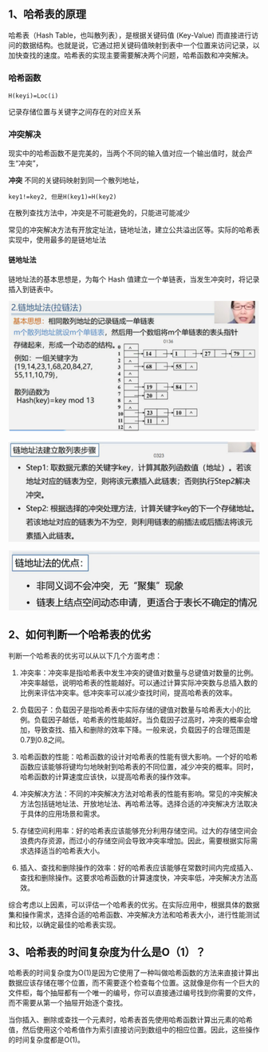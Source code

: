 ## 1、哈希表的原理

哈希表（Hash Table，也叫散列表），是根据关键码值 (Key-Value) 而直接进行访问的数据结构。也就是说，它通过把关键码值映射到表中一个位置来访问记录，以加快查找的速度。哈希表的实现主要需要解决两个问题，哈希函数和冲突解决。

### 哈希函数

```
H(keyi)=Loc(i)
```

记录存储位置与关键字之间存在的对应关系

### 冲突解决

现实中的哈希函数不是完美的，当两个不同的输入值对应一个输出值时，就会产生“冲突”，

**冲突**  不同的关键码映射到同一个散列地址，

```
key1!=key2, 但是H(key1)=H(key2)
```

在散列查找方法中，冲突是不可能避免的，只能进可能减少



常见的冲突解决方法有开放定址法，链地址法，建立公共溢出区等。实际的哈希表实现中，使用最多的是链地址法

#### 链地址法

链地址法的基本思想是，为每个 Hash 值建立一个单链表，当发生冲突时，将记录插入到链表中。

![1691494680900](assets/1691494680900.png)

![1691494750596](assets/1691494750596.png)

![1691494774979](assets/1691494774979.png)



## 2、如何判断一个哈希表的优劣

判断一个哈希表的优劣可以从以下几个方面考虑：

1. 冲突率：冲突率是指哈希表中发生冲突的键值对数量与总键值对数量的比例。冲突率越低，说明哈希表的性能越好。可以通过计算实际冲突数与总插入数的比例来评估冲突率。低冲突率可以减少查找时间，提高哈希表的效率。

2. 负载因子：负载因子是指哈希表中实际存储的键值对数量与哈希表大小的比例。负载因子越低，哈希表的性能越好。当负载因子过高时，冲突的概率会增加，导致查找、插入和删除的效率下降。一般来说，负载因子的合理范围是0.7到0.8之间。

3. 哈希函数的性能：哈希函数的设计对哈希表的性能有很大影响。一个好的哈希函数应该能够将键均匀地映射到哈希表的不同位置，减少冲突的概率。同时，哈希函数的计算速度应该快，以提高哈希表的操作效率。

4. 冲突解决方法：不同的冲突解决方法对哈希表的性能有影响。常见的冲突解决方法包括链地址法、开放地址法、再哈希法等。选择合适的冲突解决方法取决于具体的应用场景和需求。

5. 存储空间利用率：好的哈希表应该能够充分利用存储空间。过大的存储空间会浪费内存资源，而过小的存储空间会导致冲突率增加。因此，需要根据实际需求选择适当的哈希表大小。

6. 插入、查找和删除操作的效率：好的哈希表应该能够在常数时间内完成插入、查找和删除操作。这要求哈希函数的计算速度快，冲突率低，冲突解决方法高效。

综合考虑以上因素，可以评估一个哈希表的优劣。在实际应用中，根据具体的数据集和操作需求，选择合适的哈希函数、冲突解决方法和哈希表大小，进行性能测试和比较，以确定最佳的哈希表实现。





## 3、哈希表的时间复杂度为什么是O（1）？

哈希表的时间复杂度为O(1)是因为它使用了一种叫做哈希函数的方法来直接计算出数据应该存储在哪个位置，而不需要逐个检查每个位置。这就像是你有一个巨大的文件柜，每个抽屉都有一个唯一的编号，你可以直接通过编号找到你需要的文件，而不需要从第一个抽屉开始逐个查找。

当你插入、删除或查找一个元素时，哈希表首先使用哈希函数计算出元素的哈希值，然后使用这个哈希值作为索引直接访问到数组中的相应位置。因此，这些操作的时间复杂度都是O(1)。













